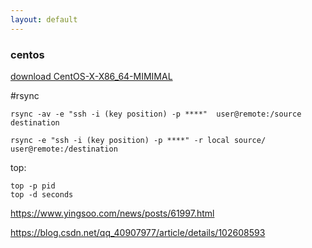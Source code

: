 ```yaml
---
layout: default
---
```


### centos
[download CentOS-X-X86_64-MIMIMAL](https://www.centos.org/download/)

#rsync
```
rsync -av -e "ssh -i (key position) -p ****"  user@remote:/source destination 

rsync -e "ssh -i (key position) -p ****" -r local source/ user@remote:/destination
```

top:
```
top -p pid
top -d seconds
```
https://www.yingsoo.com/news/posts/61997.html

https://blog.csdn.net/qq_40907977/article/details/102608593


